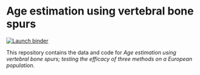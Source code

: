 # Age estimation using vertebral bone spurs

  <!-- badges: start -->
  [![Launch binder](https://mybinder.org/badge_logo.svg)](https://mybinder.org/v2/gh/bbartholdy/sluis2022-vertebral-age/HEAD)
  <!-- badges: end -->
  
This repository contains the data and code for *Age estimation using vertebral bone spurs; testing the efficacy of three methods on a European population*.
